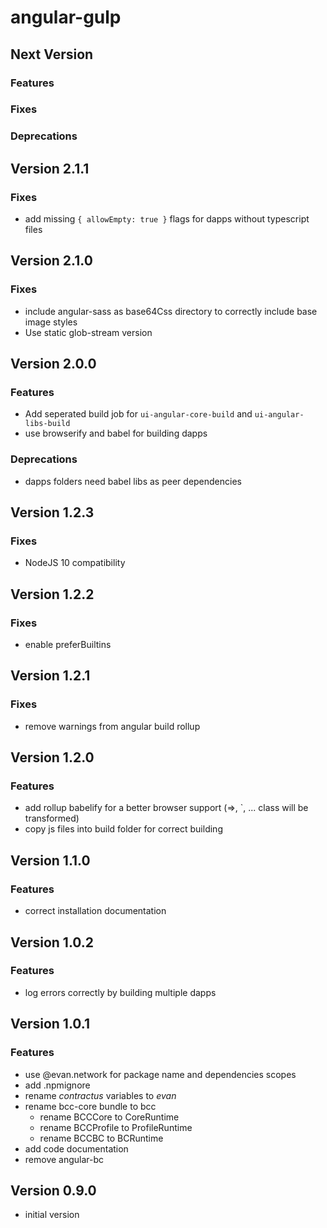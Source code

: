 # angular-gulp

## Next Version
### Features
### Fixes
### Deprecations


## Version 2.1.1
### Fixes
- add missing `{ allowEmpty: true }` flags for dapps without typescript files


## Version 2.1.0
### Fixes
- include angular-sass as base64Css directory to correctly include base image styles
- Use static glob-stream version


## Version 2.0.0
### Features
- Add seperated build job for `ui-angular-core-build` and `ui-angular-libs-build`
- use browserify and babel for building dapps

### Deprecations
- dapps folders need babel libs as peer dependencies


## Version 1.2.3
### Fixes
- NodeJS 10 compatibility


## Version 1.2.2
### Fixes
- enable preferBuiltins


## Version 1.2.1
### Fixes
- remove warnings from angular build rollup


## Version 1.2.0
### Features
- add rollup babelify for a better browser support (=>, \`, ... class will be transformed)
- copy js files into build folder for correct building


## Version 1.1.0
### Features
- correct installation documentation


## Version 1.0.2
### Features
- log errors correctly by building multiple dapps


## Version 1.0.1
### Features
- use @evan.network for package name and dependencies scopes
- add .npmignore
- rename *contractus* variables to *evan*
- rename bcc-core bundle to bcc
  - rename BCCCore to CoreRuntime
  - rename BCCProfile to ProfileRuntime
  - rename BCCBC to BCRuntime
- add code documentation
- remove angular-bc


## Version 0.9.0
- initial version